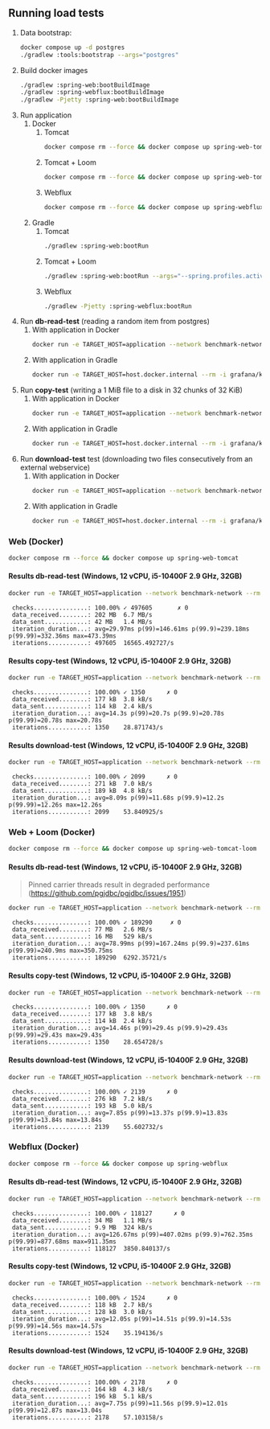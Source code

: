 ## Running load tests

1. Data bootstrap:
   ```bash
   docker compose up -d postgres
   ./gradlew :tools:bootstrap --args="postgres"
   ```
2. Build docker images
   ```bash
   ./gradlew :spring-web:bootBuildImage
   ./gradlew :spring-webflux:bootBuildImage
   ./gradlew -Pjetty :spring-web:bootBuildImage
   ```
3. Run application
   1. Docker
       1. Tomcat
           ```bash
          docker compose rm --force && docker compose up spring-web-tomcat
          ```
       2. Tomcat + Loom
           ```bash
          docker compose rm --force && docker compose up spring-web-tomcat-loom
          ```
       3. Webflux
           ```bash
          docker compose rm --force && docker compose up spring-webflux
          ```
   2. Gradle
      1. Tomcat
          ```bash
         ./gradlew :spring-web:bootRun
         ```
      2. Tomcat + Loom
          ```bash
         ./gradlew :spring-web:bootRun --args="--spring.profiles.active=loom"
         ```
      3. Webflux
          ```bash
         ./gradlew -Pjetty :spring-webflux:bootRun
         ```
4. Run **db-read-test** (reading a random item from postgres)
   1. With application in Docker
      ```bash
      docker run -e TARGET_HOST=application --network benchmark-network --rm -i grafana/k6 run --quiet - <tools/k6/db-read-test.js
      ```
   2. With application in Gradle
      ```bash
      docker run -e TARGET_HOST=host.docker.internal --rm -i grafana/k6 run --quiet - <tools/k6/db-read-test.js
      ```
5. Run **copy-test** (writing a 1 MiB file to a disk in 32 chunks of 32 KiB)
    1. With application in Docker
       ```bash
       docker run -e TARGET_HOST=application --network benchmark-network --rm -i grafana/k6 run --quiet - <tools/k6/copy-test.js
       ```
    2. With application in Gradle
       ```bash
       docker run -e TARGET_HOST=host.docker.internal --rm -i grafana/k6 run --quiet - <tools/k6/copy-test.js
       ```
6. Run **download-test** test (downloading two files consecutively from an external webservice)
    1. With application in Docker
       ```bash
       docker run -e TARGET_HOST=application --network benchmark-network --rm -i grafana/k6 run --quiet - <tools/k6/download-test.js
       ```
    2. With application in Gradle
       ```bash
       docker run -e TARGET_HOST=host.docker.internal --rm -i grafana/k6 run --quiet - <tools/k6/download-test.js
       ```

### Web (Docker)
```bash
docker compose rm --force && docker compose up spring-web-tomcat
```
#### Results **db-read-test** (Windows, 12 vCPU, i5-10400F 2.9 GHz, 32GB)
```bash
docker run -e TARGET_HOST=application --network benchmark-network --rm -i grafana/k6 run --quiet - <tools/k6/db-read-test.js
```
     checks...............: 100.00% ✓ 497605       ✗ 0
     data_received........: 202 MB  6.7 MB/s
     data_sent............: 42 MB   1.4 MB/s
     iteration_duration...: avg=29.97ms p(99)=146.61ms p(99.9)=239.18ms p(99.99)=332.36ms max=473.39ms
     iterations...........: 497605  16565.492727/s

#### Results **copy-test** (Windows, 12 vCPU, i5-10400F 2.9 GHz, 32GB)
```bash
docker run -e TARGET_HOST=application --network benchmark-network --rm -i grafana/k6 run --quiet - <tools/k6/copy-test.js
```
     checks...............: 100.00% ✓ 1350      ✗ 0
     data_received........: 177 kB  3.8 kB/s
     data_sent............: 114 kB  2.4 kB/s
     iteration_duration...: avg=14.3s p(99)=20.7s p(99.9)=20.78s p(99.99)=20.78s max=20.78s
     iterations...........: 1350    28.871743/s


#### Results **download-test** (Windows, 12 vCPU, i5-10400F 2.9 GHz, 32GB)
```bash
docker run -e TARGET_HOST=application --network benchmark-network --rm -i grafana/k6 run --quiet - <tools/k6/download-test.js
```
     checks...............: 100.00% ✓ 2099      ✗ 0
     data_received........: 271 kB  7.0 kB/s
     data_sent............: 189 kB  4.8 kB/s
     iteration_duration...: avg=8.09s p(99)=11.68s p(99.9)=12.2s p(99.99)=12.26s max=12.26s
     iterations...........: 2099    53.840925/s

### Web + Loom (Docker)
```bash
docker compose rm --force && docker compose up spring-web-tomcat-loom
```
#### Results **db-read-test** (Windows, 12 vCPU, i5-10400F 2.9 GHz, 32GB)
> Pinned carrier threads result in degraded performance (https://github.com/pgjdbc/pgjdbc/issues/1951)
```bash
docker run -e TARGET_HOST=application --network benchmark-network --rm -i grafana/k6 run --quiet - <tools/k6/db-read-test.js
```
     checks...............: 100.00% ✓ 189290     ✗ 0
     data_received........: 77 MB   2.6 MB/s
     data_sent............: 16 MB   529 kB/s
     iteration_duration...: avg=78.99ms p(99)=167.24ms p(99.9)=237.61ms p(99.99)=240.9ms max=350.75ms
     iterations...........: 189290  6292.35721/s

#### Results **copy-test** (Windows, 12 vCPU, i5-10400F 2.9 GHz, 32GB)
```bash
docker run -e TARGET_HOST=application --network benchmark-network --rm -i grafana/k6 run --quiet - <tools/k6/copy-test.js
```
     checks...............: 100.00% ✓ 1350      ✗ 0
     data_received........: 177 kB  3.8 kB/s
     data_sent............: 114 kB  2.4 kB/s
     iteration_duration...: avg=14.46s p(99)=29.4s p(99.9)=29.43s p(99.99)=29.43s max=29.43s
     iterations...........: 1350    28.654728/s


#### Results **download-test** (Windows, 12 vCPU, i5-10400F 2.9 GHz, 32GB)
```bash
docker run -e TARGET_HOST=application --network benchmark-network --rm -i grafana/k6 run --quiet - <tools/k6/download-test.js
```
     checks...............: 100.00% ✓ 2139      ✗ 0
     data_received........: 276 kB  7.2 kB/s
     data_sent............: 193 kB  5.0 kB/s
     iteration_duration...: avg=7.85s p(99)=13.37s p(99.9)=13.83s p(99.99)=13.84s max=13.84s
     iterations...........: 2139    55.602732/s

### Webflux (Docker)
```bash
docker compose rm --force && docker compose up spring-webflux
```
#### Results **db-read-test** (Windows, 12 vCPU, i5-10400F 2.9 GHz, 32GB)
```bash
docker run -e TARGET_HOST=application --network benchmark-network --rm -i grafana/k6 run --quiet - <tools/k6/db-read-test.js
```
     checks...............: 100.00% ✓ 118127      ✗ 0
     data_received........: 34 MB   1.1 MB/s
     data_sent............: 9.9 MB  324 kB/s
     iteration_duration...: avg=126.67ms p(99)=407.02ms p(99.9)=762.35ms p(99.99)=877.68ms max=911.35ms
     iterations...........: 118127  3850.840137/s

#### Results **copy-test** (Windows, 12 vCPU, i5-10400F 2.9 GHz, 32GB)
```bash
docker run -e TARGET_HOST=application --network benchmark-network --rm -i grafana/k6 run --quiet - <tools/k6/copy-test.js
```
     checks...............: 100.00% ✓ 1524      ✗ 0
     data_received........: 118 kB  2.7 kB/s
     data_sent............: 128 kB  3.0 kB/s
     iteration_duration...: avg=12.05s p(99)=14.51s p(99.9)=14.53s p(99.99)=14.56s max=14.57s
     iterations...........: 1524    35.194136/s

#### Results **download-test** (Windows, 12 vCPU, i5-10400F 2.9 GHz, 32GB)
```bash
docker run -e TARGET_HOST=application --network benchmark-network --rm -i grafana/k6 run --quiet - <tools/k6/download-test.js
```
     checks...............: 100.00% ✓ 2178      ✗ 0
     data_received........: 164 kB  4.3 kB/s
     data_sent............: 196 kB  5.1 kB/s
     iteration_duration...: avg=7.75s p(99)=11.56s p(99.9)=12.01s p(99.99)=12.87s max=13.04s
     iterations...........: 2178    57.103158/s
